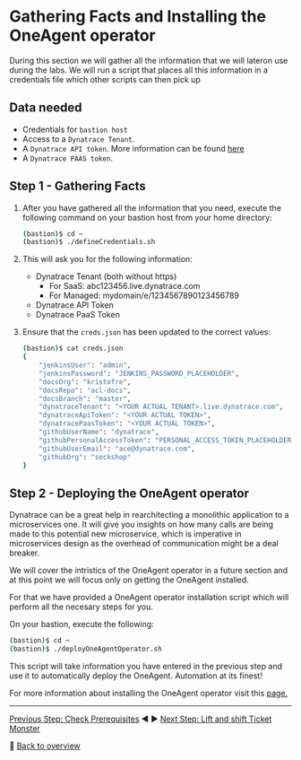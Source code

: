 # Gathering Facts and Installing the OneAgent operator

During this section we will gather all the information that we will lateron use during the labs. We will run a script that places all this information in a credentials file which other scripts can then pick up

## Data needed

* Credentials for `bastion host`
* Access to a `Dynatrace Tenant`.
* A `Dynatrace API token`. More information can be found [here](dynatrace_api_token.md)
* A `Dynatrace PAAS token`.

## Step 1 - Gathering Facts

1. After you have gathered all the information that you need, execute the following command on your bastion host from your home directory:

    ```bash
    (bastion)$ cd ~
    (bastion)$ ./defineCredentials.sh
    ```

1. This will ask you for the following information:
    * Dynatrace Tenant (both without https)
        - For SaaS: abc123456.live.dynatrace.com
        - For Managed: mydomain/e/1234567890123456789
    * Dynatrace API Token
    * Dynatrace PaaS Token

1. Ensure that the `creds.json` has been updated to the correct values:

   ```bash
   (bastion)$ cat creds.json
   {
       "jenkinsUser": "admin",
       "jenkinsPassword": "JENKINS_PASSWORD_PLACEHOLDER",
       "docsOrg": "kristofre",
       "docsRepo": "acl-docs",
       "docsBranch": "master",
       "dynatraceTenant": "<YOUR ACTUAL TENANT>.live.dynatrace.com",
       "dynatraceApiToken": "<YOUR ACTUAL TOKEN>",
       "dynatracePaasToken": "<YOUR ACTUAL TOKEN>",
       "githubUserName": "dynatrace",
       "githubPersonalAccessToken": "PERSONAL_ACCESS_TOKEN_PLACEHOLDER",
       "githubUserEmail": "ace@dynatrace.com",
       "githubOrg": "sockshop"
   } 
   ```

## Step 2 - Deploying the OneAgent operator

Dynatrace can be a great help in rearchitecting a monolithic application to a microservices one. It will give you insights on how many calls are being made to this potential new microservice, which is imperative in microservices design as the overhead of communication might be a deal breaker.

We will cover the intristics of the OneAgent operator in a future section and at this point we will focus only on getting the OneAgent installed.

For that we have provided a OneAgent operator installation script which will perform all the necesary steps for you.

On your bastion, execute the following:

```bash
(bastion)$ cd ~
(bastion)$ ./deployOneAgentOperator.sh
```

This script will take information you have entered in the previous step and use it to automatically deploy the OneAgent. Automation at its finest!

For more information about installing the OneAgent operator visit this [page.](https://www.dynatrace.com/support/help/technology-support/cloud-platforms/kubernetes/monitor-kubernetes-environments/)

---

[Previous Step: Check Prerequisites](../0_Check_Prerequisites) :arrow_backward: :arrow_forward: [Next Step: Lift and shift Ticket Monster](../2_Lift-and-Shift_TicketMonster)

:arrow_up_small: [Back to overview](../)

